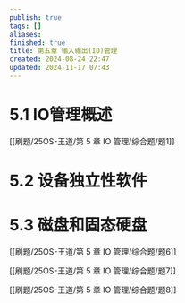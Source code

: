 ```yaml
---
publish: true
tags: []
aliases: 
finished: true
title: 第五章 输入输出(IO)管理
created: 2024-08-24 22:47
updated: 2024-11-17 07:43
---
```

# 5.1 IO管理概述

[[刷题/25OS-王道/第 5 章 IO 管理/综合题/题1]]

# 5.2 设备独立性软件

# 5.3 磁盘和固态硬盘

[[刷题/25OS-王道/第 5 章 IO 管理/综合题/题6]]

[[刷题/25OS-王道/第 5 章 IO 管理/综合题/题7]]

[[刷题/25OS-王道/第 5 章 IO 管理/综合题/题8]]